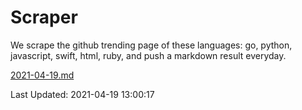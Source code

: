 # Scraper

We scrape the github trending page of these languages: go, python, javascript, swift, html, ruby, and push a markdown result everyday.

[2021-04-19.md](https://github.com/henson/Scraper/blob/master/2021-04-19.md)

Last Updated: 2021-04-19 13:00:17